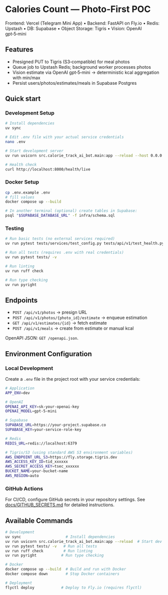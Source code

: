 # Calories Count — Photo‑First POC

Frontend: Vercel (Telegram Mini App) • Backend: FastAPI on Fly.io • Redis: Upstash • DB: Supabase • Object Storage: Tigris • Vision: OpenAI gpt‑5‑mini

## Features
- Presigned PUT to Tigris (S3‑compatible) for meal photos
- Queue job to Upstash Redis; background worker processes photos
- Vision estimate via OpenAI gpt‑5‑mini → deterministic kcal aggregation with min/max
- Persist users/photos/estimates/meals in Supabase Postgres

## Quick start

### Development Setup
```bash
# Install dependencies
uv sync

# Edit .env file with your actual service credentials
nano .env

# Start development server
uv run uvicorn src.calorie_track_ai_bot.main:app --reload --host 0.0.0.0 --port 8000

# Health check
curl http://localhost:8000/health/live
```

### Docker Setup
```bash
cp .env.example .env
# fill values
docker compose up --build

# In another terminal (optional) create tables in Supabase:
psql "$SUPABASE_DATABASE_URL" -f infra/schema.sql
```

### Testing
```bash
# Run basic tests (no external services required)
uv run pytest tests/services/test_config.py tests/api/v1/test_health.py tests/api/v1/test_auth.py -v

# Run all tests (requires .env with real credentials)
uv run pytest tests/ -v

# Run linting
uv run ruff check

# Run type checking
uv run pyright
```

## Endpoints
- `POST /api/v1/photos` → presign URL
- `POST /api/v1/photos/{photo_id}/estimate` → enqueue estimation
- `GET /api/v1/estimates/{id}` → fetch estimate
- `POST /api/v1/meals` → create from estimate or manual kcal

OpenAPI JSON: `GET /openapi.json`.

## Environment Configuration

### Local Development
Create a `.env` file in the project root with your service credentials:

```bash
# Application
APP_ENV=dev

# OpenAI
OPENAI_API_KEY=sk-your-openai-key
OPENAI_MODEL=gpt-5-mini

# Supabase
SUPABASE_URL=https://your-project.supabase.co
SUPABASE_KEY=your-service-role-key

# Redis
REDIS_URL=redis://localhost:6379

# Tigris/S3 (using standard AWS S3 environment variables)
AWS_ENDPOINT_URL_S3=https://fly.storage.tigris.dev
AWS_ACCESS_KEY_ID=tid_xxxxxx
AWS_SECRET_ACCESS_KEY=tsec_xxxxxx
BUCKET_NAME=your-bucket-name
AWS_REGION=auto
```

### GitHub Actions
For CI/CD, configure GitHub secrets in your repository settings. See [docs/GITHUB_SECRETS.md](docs/GITHUB_SECRETS.md) for detailed instructions.

## Available Commands

```bash
# Development
uv sync                    # Install dependencies
uv run uvicorn src.calorie_track_ai_bot.main:app --reload  # Start dev server
uv run pytest tests/ -v   # Run all tests
uv run ruff check         # Run linting
uv run pyright           # Run type checking

# Docker
docker compose up --build  # Build and run with Docker
docker compose down        # Stop Docker containers

# Deployment
flyctl deploy            # Deploy to Fly.io (requires flyctl)
```
